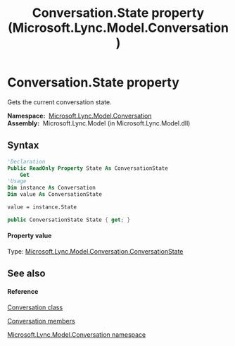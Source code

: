 ﻿---
title: Conversation.State property  (Microsoft.Lync.Model.Conversation)
TOCTitle: 'State property '
ms:assetid: P:Microsoft.Lync.Model.Conversation.Conversation.State_DI_3_UC_OCS14MrefLyncWPF
ms:mtpsurl: https://msdn.microsoft.com/en-us/library/microsoft.lync.model.conversation.conversation.state_di_3_uc_ocs14mreflyncwpf(v=office.15)
ms:contentKeyID: 48591759
ms.date: 07/28/2014
mtps_version: v=office.15
f1_keywords:
- Microsoft.Lync.Model.Conversation.Conversation.State
dev_langs:
- CSharp
- JScript
- VB
- other
---

# Conversation.State property

Gets the current conversation state.

**Namespace:**  [Microsoft.Lync.Model.Conversation](microsoft-lync-model-conversation-namespace_2.md)  
**Assembly:**  Microsoft.Lync.Model (in Microsoft.Lync.Model.dll)

## Syntax

``` vb
'Declaration
Public ReadOnly Property State As ConversationState
    Get
'Usage
Dim instance As Conversation
Dim value As ConversationState

value = instance.State
```

``` csharp
public ConversationState State { get; }
```

#### Property value

Type: [Microsoft.Lync.Model.Conversation.ConversationState](conversationstate-enumeration-microsoft-lync-model-conversation_2.md)  

## See also

#### Reference

[Conversation class](conversation-class-microsoft-lync-model-conversation_2.md)

[Conversation members](conversation-members-microsoft-lync-model-conversation_2.md)

[Microsoft.Lync.Model.Conversation namespace](microsoft-lync-model-conversation-namespace_2.md)

